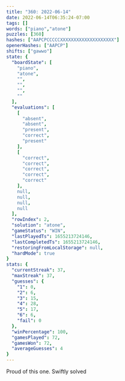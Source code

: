 ```yaml
---
title: "360: 2022-06-14"
date: 2022-06-14T06:35:24-07:00
tags: []
words: ["piano","atone"]
puzzles: [360]
hashes: ["AAPCPCCCCCXXXXXXXXXXXXXXXXXXXX"]
openerHashes: ["AAPCP"]
shifts: ["gawwo"]
state: {
  "boardState": [
    "piano",
    "atone",
    "",
    "",
    "",
    ""
  ],
  "evaluations": [
    [
      "absent",
      "absent",
      "present",
      "correct",
      "present"
    ],
    [
      "correct",
      "correct",
      "correct",
      "correct",
      "correct"
    ],
    null,
    null,
    null,
    null
  ],
  "rowIndex": 2,
  "solution": "atone",
  "gameStatus": "WIN",
  "lastPlayedTs": 1655213724146,
  "lastCompletedTs": 1655213724146,
  "restoringFromLocalStorage": null,
  "hardMode": true
}
stats: {
  "currentStreak": 37,
  "maxStreak": 37,
  "guesses": {
    "1": 0,
    "2": 6,
    "3": 15,
    "4": 28,
    "5": 17,
    "6": 6,
    "fail": 0
  },
  "winPercentage": 100,
  "gamesPlayed": 72,
  "gamesWon": 72,
  "averageGuesses": 4
}
---
```


<!-- more -->
Proud of this one. Swiftly solved
